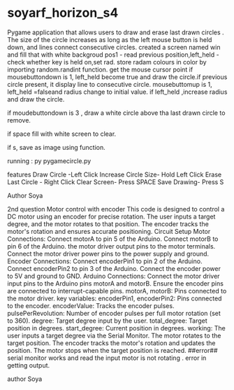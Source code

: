 # soyarf_horizon_s4
Pygame application that allows users to draw and erase last drawn circles . The size of the circle increases as long as the left mouse button is held down, and lines connect consecutive circles.
created a screen named win and fill that with white backgroud
pos1 - read previous position,left_held - check whether key is held on,set rad.
store radam colours in color by importing random.randint function.
get the mouse cursor point 
if mousebuttondown is 1, left_held become true and draw the circle.if previous circle present, it display line to consecutive circle.
mousebuttomup is 1, left_held =falseand radius change to initial value.
if left_held ,increase radius and draw the circle.

if moudebuttondown is 3 , draw a white circle above tha last drawn circle to remove.

 if space fill with white screen to clear.

if s, save as image using function.

running :  py pygamecircle.py

features 
Draw Circle	-Left Click
Increase Circle Size-	Hold Left Click
Erase Last Circle -	Right Click
Clear Screen-	Press SPACE
Save Drawing-	Press S

Author 
Soya 

2nd question
Motor control with encoder
This code is designed to control a DC motor using an encoder for precise rotation. The user inputs a target degree, and the motor rotates to that position. The encoder tracks the motor's rotation and ensures accurate positioning.
Circuit Setup
Motor Connections:
Connect motorA to pin 5 of the Arduino.
Connect motorB to pin 6 of the Arduino.
 the motor driver output pins to the motor terminals.
Connect the motor driver power pins to the power supply and ground.
Encoder Connections:
Connect encoderPin1 to pin 2 of the Arduino.
Connect encoderPin2 to pin 3 of the Arduino.
Connect the encoder power to 5V and ground to GND.
Arduino Connections:
Connect the motor driver input pins to the Arduino pins motorA and motorB.
Ensure the encoder pins are connected to interrupt-capable pins.
motorA, motorB: Pins connected to the motor driver.
key variables:
encoderPin1, encoderPin2: Pins connected to the encoder.
encoderValue: Tracks the encoder pulses.
pulsePerRevolution: Number of encoder pulses per full motor rotation (set to 360).
degree: Target degree input by the user.
total_degree: Target position in degrees.
start_degree: Current position in degrees.
working:
The user inputs a target degree via the Serial Monitor.
The motor rotates to the target position.
The encoder tracks the motor's rotation and updates the position.
The motor stops when the target position is reached.
##error##
serial monitor works and read the input
motor is not rotating .
error in getting output.

author 
Soya
